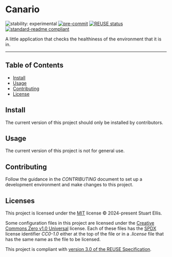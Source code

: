 <!--
SPDX-FileCopyrightText: 2024 Stuart Ellis <stuart@stuartellis.name>

SPDX-License-Identifier: MIT
-->

# Canario

![stability: experimental](https://img.shields.io/badge/stability-experimental-orange) [![pre-commit](https://img.shields.io/badge/pre--commit-enabled-brightgreen?logo=pre-commit)](https://github.com/pre-commit/pre-commit) [![REUSE status](https://api.reuse.software/badge/github.com/stuartellis/canario)](https://api.reuse.software/info/github.com/stuartellis/canario) [![standard-readme compliant](https://img.shields.io/badge/readme%20style-standard-brightgreen.svg?style=flat-square)](https://github.com/RichardLitt/standard-readme)

A little application that checks the healthiness of the environment that it is in.

-----

## Table of Contents

- [Install](#install)
- [Usage](#usage)
- [Contributing](#contributing)
- [License](#license)

## Install

The current version of this project should only be installed by contributors.

## Usage

The current version of this project is not for general use.

## Contributing

Follow the guidance in the *CONTRIBUTING* document to set up a development environment and make changes to this project.

## Licenses

This project is licensed under the [MIT](https://spdx.org/licenses/MIT.html) license © 2024-present Stuart Ellis.

Some configuration files in this project are licensed under the [Creative Commons Zero v1.0 Universal](https://creativecommons.org/publicdomain/zero/1.0/) license. Each of these files has the [SPDX](https://spdx.dev/) license identifier *CC0-1.0* either at the top of the file or in a *.license* file that has the same name as the file to be licensed.

This project is compliant with [version 3.0 of the REUSE Specification](https://reuse.software/spec/).
